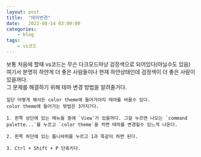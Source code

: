 ```yaml
---
layout: post
title:	"테마변경"
date:	2022-08-14 03:00:00
categories:
    - blog
tags:
    - vs코드
---
```


보통 처음에 할때 vs코드는 무슨 다크모드마냥 검정색으로 되어있다(아닐수도 있음)  
여기서 분명히 하얀게 더 좋은 사람들이나 현재 하얀상태인데 검정색이 더 좋은 사람이 있을꺼다.  
그 문제를 해결하기 위해 테마 변경 방법을 알려줄거다.  

```
일단 어떻게 해서든 color theme에 들어가야지 테마를 바꿀수 있다.  
color theme에 들어가는 방법은 3가지?다.  

1. 왼쪽 상단에 있는 메뉴들 중에 `View`가 있을꺼다. 그걸 누르면 나오는 `command palette...`를 누르고 `color theme`을 치면 테마를 변경할수 있느게 나온다.  

2. 왼쪽 하단에 있는 톱니바퀴를 누르고 1과 똑같이 하면 된다.

3. Ctrl + Shift + P 단축키다.
```